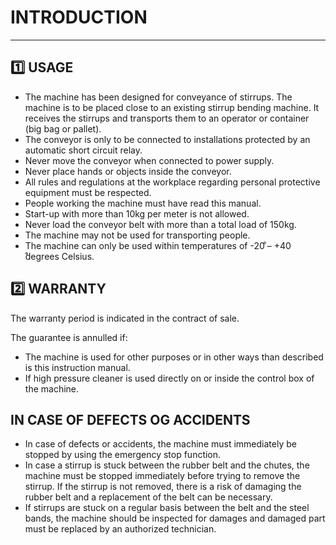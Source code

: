 # INTRODUCTION

---

## 1️⃣ **USAGE**

- The machine has been designed for conveyance of stirrups. The machine is to be placed close to an existing stirrup bending machine. It receives the stirrups and transports them to an operator or container (big bag or pallet).
- The conveyor is only to be connected to installations protected by an automatic short circuit relay.
- Never move the conveyor when connected to power supply.
- Never place hands or objects inside the conveyor.
- All rules and regulations at the workplace regarding personal protective equipment must be respected.
- People working the machine must have read this manual.
- Start-up with more than 10kg per meter is not allowed.
- Never load the conveyor belt with more than a total load of 150kg.
- The machine may not be used for transporting people.
- The machine can only be used within temperatures of -20 ͦ– +40 ̊degrees Celsius.

## 2️⃣ **WARRANTY**

The warranty period is indicated in the contract of sale.

The guarantee is annulled if:

- The machine is used for other purposes or in other ways than described is this instruction manual.
- If high pressure cleaner is used directly on or inside the control box of the machine.

## **IN CASE OF DEFECTS OG ACCIDENTS**

- In case of defects or accidents, the machine must immediately be stopped by using the emergency stop function.
- In case a stirrup is stuck between the rubber belt and the chutes, the machine must be stopped immediately before trying to remove the stirrup. If the stirrup is not removed, there is a risk of damaging the rubber belt and a replacement of the belt can be necessary.
- If stirrups are stuck on a regular basis between the belt and the steel bands, the machine should be inspected for damages and damaged part must be replaced by an authorized technician.
